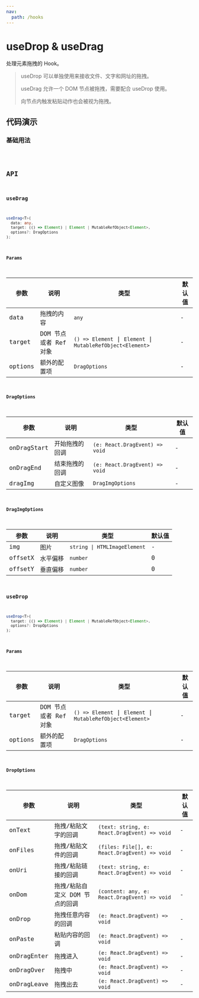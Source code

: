 ```yaml
---
nav:
  path: /hooks
---
```


# useDrop & useDrag

处理元素拖拽的 Hook。

> useDrop 可以单独使用来接收文件、文字和网址的拖拽。
>
> useDrag 允许一个 DOM 节点被拖拽，需要配合 useDrop 使用。
>
> 向节点内触发粘贴动作也会被视为拖拽。

## 代码演示

### 基础用法

<code src="./demo/demo1.tsx" />

## API

### useDrag

```typescript
useDrag<T>(
  data: any,
  target: (() => Element) | Element | MutableRefObject<Element>,
  options?: DragOptions
);
```

#### Params

| 参数    | 说明                  | 类型                                                        | 默认值 |
| ------- | --------------------- | ----------------------------------------------------------- | ------ |
| data    | 拖拽的内容            | `any`                                                       | -      |
| target  | DOM 节点或者 Ref 对象 | `() => Element` \| `Element` \| `MutableRefObject<Element>` | -      |
| options | 额外的配置项          | `DragOptions`                                               | -      |

#### DragOptions

| 参数        | 说明           | 类型                           | 默认值 |
| ----------- | -------------- | ------------------------------ | ------ |
| onDragStart | 开始拖拽的回调 | `(e: React.DragEvent) => void` | -      |
| onDragEnd   | 结束拖拽的回调 | `(e: React.DragEvent) => void` | -      |
| dragImg     | 自定义图像     | `DragImgOptions`               | -      |

#### DragImgOptions

| 参数    | 说明     | 类型                         | 默认值 |
| ------- | -------- | ---------------------------- | ------ |
| img     | 图片     | `string \| HTMLImageElement` | -      |
| offsetX | 水平偏移 | `number`                     | 0      |
| offsetY | 垂直偏移 | `number`                     | 0      |

### useDrop

```typescript
useDrop<T>(
  target: (() => Element) | Element | MutableRefObject<Element>,
  options?: DropOptions
);
```

#### Params

| 参数    | 说明                  | 类型                                                        | 默认值 |
| ------- | --------------------- | ----------------------------------------------------------- | ------ |
| target  | DOM 节点或者 Ref 对象 | `() => Element` \| `Element` \| `MutableRefObject<Element>` | -      |
| options | 额外的配置项          | `DragOptions`                                               | -      |

#### DropOptions

| 参数        | 说明                           | 类型                                          | 默认值 |
| ----------- | ------------------------------ | --------------------------------------------- | ------ |
| onText      | 拖拽/粘贴文字的回调            | `(text: string, e: React.DragEvent) => void`  | -      |
| onFiles     | 拖拽/粘贴文件的回调            | `(files: File[], e: React.DragEvent) => void` | -      |
| onUri       | 拖拽/粘贴链接的回调            | `(text: string, e: React.DragEvent) => void`  | -      |
| onDom       | 拖拽/粘贴自定义 DOM 节点的回调 | `(content: any, e: React.DragEvent) => void`  | -      |
| onDrop      | 拖拽任意内容的回调             | `(e: React.DragEvent) => void`                | -      |
| onPaste     | 粘贴内容的回调                 | `(e: React.DragEvent) => void`                | -      |
| onDragEnter | 拖拽进入                       | `(e: React.DragEvent) => void`                | -      |
| onDragOver  | 拖拽中                         | `(e: React.DragEvent) => void`                | -      |
| onDragLeave | 拖拽出去                       | `(e: React.DragEvent) => void`                | -      |
